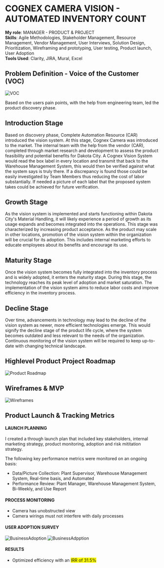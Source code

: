 # COGNEX CAMERA VISION - AUTOMATED INVENTORY COUNT

**My role**: MANAGER - PRODUCT & PROJECT \
**Skills**: Agile Methodologies, Stakeholder Management, Resource Management, Vendor Management, User Interviews, Solution Design, Prioritization, Wireframing and prototyping, User testing, Product launch, User Adoption \
**Tools Used**: Clarity, JIRA, Mural, Excel

## Problem Definition - Voice of the Customer (VOC)
![VOC](assets/CognexVOC.png)

Based on the users pain points, with the help from engineering team, led the product discovery phase.

## Introduction Stage
Based on discovery phase, Complete Automation Resource (CAR) introduced the vision system. At this stage, Cognex Camera was introduced to the market.
The internal team with the help from the vendor (CAR), completed through market research and development to assess the product feasibility and potential
benefits for Dakota City. A Cognex Vision System would read the box label in every location and transmit that back to the Warehouse Management System, this would then be verified against what the system says is truly there. 
If a discrepancy is found those could be easily investigated by Team Members thus reducing the cost of labor substantially. If needed a picture of each label that the proposed system takes could be achieved for future verification. 

## Growth Stage
As the vision system is implemented and starts functioning within Dakota City's Material Handling, it will likely experience a period of growth as its usage expands and becomes integrated into the operations. 
This stage was characterized by increasing product acceptance. As the product may scale in other locations, promotion of the vision system within the organization will be crucial for its adoption. This includes internal marketing efforts to educate employees about its benefits and encourage its use.

## Maturity Stage
Once the vision system becomes fully integrated into the inventory process and is widely adopted, it enters the maturity stage. During this stage, the technology reaches its peak level of adoption and market saturation. The implementation of the vision system aims to reduce labor costs and improve efficiency in the inventory process. 

## Decline Stage
Over time, advancements in technology may lead to the decline of the vision system as newer, more efficient technologies 
emerge. This would signify the decline stage of the product life cycle, where the system becomes outdated and less relevant to the
needs of the organization. <br />
Continuous monitoring of the vision system will be required to keep up-to-date with 
changing technical landscape.

## Highlevel Product Project Roadmap
![Product Roadmap](assets/CognexHighLevelProductRoadmap.png)

## Wireframes & MVP
![Wireframes](assets/CognexWireframes.png)

## Product Launch & Tracking Metrics
#### LAUNCH PLANNING <br />
I created a through launch plan that included key stakeholders, internal marketing strategy, product monitoring, adoption and risk mititation strategy. 

The following key performance metrics were monitored on an ongoing basis: <br />
* Data/Picture Collection:  Plant Supervisor, Warehouse Management System, Real-time basis, and Automated
* Performance Review: Plant Manager, Warehouse Management System, Bi-Weekly, and Use Report

#### PROCESS MONITORING <br />
* Camera has unobstructed view
* Camera wirings must not interfere with daily processes

#### USER ADOPTION SURVEY <br />
![BusinessAdoption](assets/BusinessAdoption1.png)
![BusinessAdpption](assets/BusinessAdoption2.png)

#### RESULTS
* Optimized efficiency with an <span style="background-color: yellow;">IRR of 31.5%</span>
